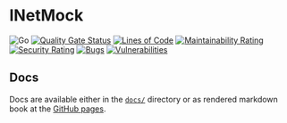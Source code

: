 # INetMock

![Go](https://github.com/baez90/inetmock/workflows/Go/badge.svg)
[![Quality Gate Status](https://sonarcloud.io/api/project_badges/measure?project=baez90_inetmock&metric=alert_status)](https://sonarcloud.io/dashboard?id=baez90_inetmock)
[![Lines of Code](https://sonarcloud.io/api/project_badges/measure?project=baez90_inetmock&metric=ncloc)](https://sonarcloud.io/dashboard?id=baez90_inetmock)
[![Maintainability Rating](https://sonarcloud.io/api/project_badges/measure?project=baez90_inetmock&metric=sqale_rating)](https://sonarcloud.io/dashboard?id=baez90_inetmock)
[![Security Rating](https://sonarcloud.io/api/project_badges/measure?project=baez90_inetmock&metric=security_rating)](https://sonarcloud.io/dashboard?id=baez90_inetmock)
[![Bugs](https://sonarcloud.io/api/project_badges/measure?project=baez90_inetmock&metric=bugs)](https://sonarcloud.io/dashboard?id=baez90_inetmock)
[![Vulnerabilities](https://sonarcloud.io/api/project_badges/measure?project=baez90_inetmock&metric=vulnerabilities)](https://sonarcloud.io/dashboard?id=baez90_inetmock)

## Docs

Docs are available either in the [`docs/`](./docs/) directory or as rendered markdown book at the [GitHub pages](https://baez90.github.io/inetmock/).